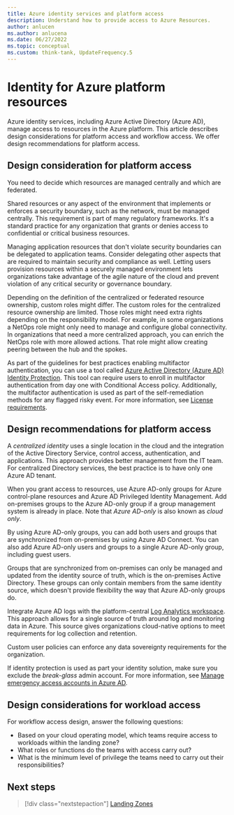 ```yaml
---
title: Azure identity services and platform access
description: Understand how to provide access to Azure Resources.
author: anlucen
ms.author: anlucena
ms.date: 06/27/2022
ms.topic: conceptual
ms.custom: think-tank, UpdateFrequency.5
---
```


# Identity for Azure platform resources

Azure identity services, including Azure Active Directory (Azure AD), manage access to resources in the Azure platform. This article describes design considerations for platform access and workflow access. We offer design recommendations for platform access.

## Design consideration for platform access

You need to decide which resources are managed centrally and which are federated.

Shared resources or any aspect of the environment that implements or enforces a security boundary, such as the network, must be managed centrally. This requirement is part of many regulatory frameworks. It's a standard practice for any organization that grants or denies access to confidential or critical business resources.

Managing application resources that don't violate security boundaries can be delegated to application teams. Consider delegating other aspects that are required to maintain security and compliance as well. Letting users provision resources within a securely managed environment lets organizations take advantage of the agile nature of the cloud and prevent violation of any critical security or governance boundary.

Depending on the definition of the centralized or federated resource ownership, custom roles might differ. The custom roles for the centralized resource ownership are limited. Those roles might need extra rights depending on the responsibility model. For example, in some organizations a NetOps role might only need to manage and configure global connectivity. In organizations that need a more centralized approach, you can enrich the NetOps role with more allowed actions. That role might allow creating peering between the hub and the spokes.

As part of the guidelines for best practices enabling multifactor authentication, you can use a tool called [Azure Active Directory (Azure AD) Identity Protection](/azure/active-directory/identity-protection/). This tool can require users to enroll in multifactor authentication from day one with Conditional Access policy. Additionally, the multifactor authentication is used as part of the self-remediation methods for any flagged risky event. For more information, see [License requirements](/azure/active-directory/identity-protection/overview-identity-protection).

## Design recommendations for platform access

A *centralized identity* uses a single location in the cloud and the integration of the Active Directory Service, control access, authentication, and applications. This approach provides better management from the IT team. For centralized Directory services, the best practice is to have only one Azure AD tenant.

When you grant access to resources, use Azure AD-only groups for Azure control-plane resources and Azure AD Privileged Identity Management. Add on-premises groups to the Azure AD-only group if a group management system is already in place. Note that *Azure AD-only* is also known as *cloud only*.

By using Azure AD-only groups, you can add both users and groups that are synchronized from on-premises by using Azure AD Connect. You can also add Azure AD-only users and groups to a single Azure AD-only group, including guest users.

Groups that are synchronized from on-premises can only be managed and updated from the identity source of truth, which is the on-premises Active Directory. These groups can only contain members from the same identity source, which doesn't provide flexibility the way that Azure AD-only groups do.

Integrate Azure AD logs with the platform-central [Log Analytics workspace](/azure/azure-monitor/logs/data-platform-logs). This approach allows for a single source of truth around log and monitoring data in Azure. This source gives organizations cloud-native options to meet requirements for log collection and retention.

Custom user policies can enforce any data sovereignty requirements for the organization.

If identity protection is used as part your identity solution, make sure you exclude the *break-glass* admin account. For more information, see [Manage emergency access accounts in Azure AD](/azure/active-directory/roles/security-emergency-access).

## Design considerations for workload access

For workflow access design, answer the following questions:

- Based on your cloud operating model, which teams require access to workloads within the landing zone?
- What roles or functions do the teams with access carry out?
- What is the minimum level of privilege the teams need to carry out their responsibilities?

## Next steps

> [!div class="nextstepaction"]
> [Landing Zones](identity-access-landing-zones.md)
